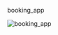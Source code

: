 booking_app

![booking_app](https://user-images.githubusercontent.com/84775568/186484984-1cd01084-f084-4511-873b-b615fd5b5f24.png)
